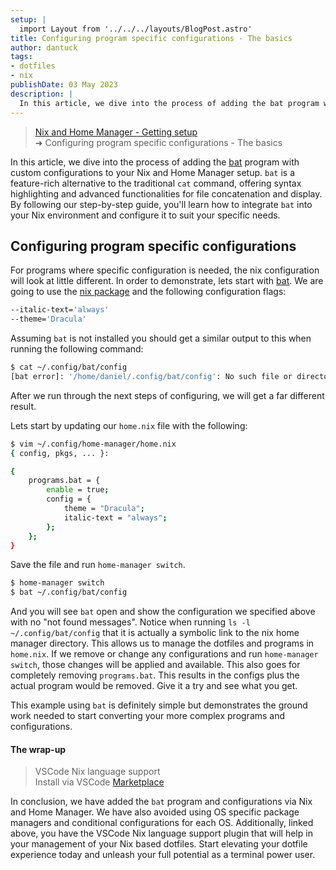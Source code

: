 ```yaml
---
setup: |
  import Layout from '../../../layouts/BlogPost.astro'
title: Configuring program specific configurations - The basics
author: dantuck
tags:
- dotfiles
- nix
publishDate: 03 May 2023
description: |
  In this article, we dive into the process of adding the bat program with custom configurations to your Nix and Home Manager setup. bat is a feature-rich alternative to the traditional cat command, offering syntax highlighting and advanced functionalities for file concatenation and display. By following our step-by-step guide, you'll learn how to integrate bat into your Nix environment and configure it to suit your specific needs.
---
```


> [Nix and Home Manager - Getting setup](/article/nix/setup)<br />
> ➜ Configuring program specific configurations - The basics

In this article, we dive into the process of adding the [bat](https://github.com/sharkdp/bat) program with custom configurations to your Nix and Home Manager setup. `bat` is a feature-rich alternative to the traditional `cat` command, offering syntax highlighting and advanced functionalities for file concatenation and display. By following our step-by-step guide, you'll learn how to integrate `bat` into your Nix environment and configure it to suit your specific needs.

## Configuring program specific configurations

For programs where specific configuration is needed, the nix configuration will look at little different. In order to demonstrate, lets start with [bat](https://github.com/sharkdp/bat). We are going to use the [nix package](https://search.nixos.org/packages?channel=22.11&show=bat&from=0&size=50&sort=relevance&type=packages&query=bat) and the following configuration flags:

``` bash
--italic-text='always'
--theme='Dracula'
```

Assuming `bat` is not installed you should get a similar output to this when running the following command:

``` bash
$ cat ~/.config/bat/config
[bat error]: '/home/daniel/.config/bat/config': No such file or directory (os error 2)
```

After we run through the next steps of configuring, we will get a far different result.

Lets start by updating our `home.nix` file with the following:

``` bash
$ vim ~/.config/home-manager/home.nix
{ config, pkgs, ... }:

{
 	programs.bat = {
		enable = true;
		config = {
			theme = "Dracula";
			italic-text = "always";
		};
	};
}
```

Save the file and run `home-manager switch`.

``` bash
$ home-manager switch
$ bat ~/.config/bat/config
```

And you will see `bat` open and show the configuration we specified above with no "not found messages". Notice when running `ls -l ~/.config/bat/config` that it is actually a symbolic link to the nix home manager directory. This allows us to manage the dotfiles and programs in `home.nix`. If we remove or change any configurations and run `home-manager switch`, those changes will be applied and available. This also goes for completely removing `programs.bat`. This results in the configs plus the actual program would be removed. Give it a try and see what you get.

This example using `bat` is definitely simple but demonstrates the ground work needed to start converting your more complex programs and configurations.

#### The wrap-up

> VSCode Nix language support<br />
> Install via VSCode [Marketplace](https://marketplace.visualstudio.com/items?itemName=bbenoist.Nix)

In conclusion, we have added the `bat` program and configurations via Nix and Home Manager. We have also avoided using OS specific package managers and conditional configurations for each OS. Additionally, linked above, you have the VSCode Nix language support plugin that will help in your management of your Nix based dotfiles. Start elevating your dotfile experience today and unleash your full potential as a terminal power user.
